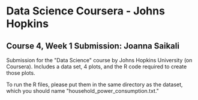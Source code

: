 # Data Science Coursera - Johns Hopkins
## Course 4, Week 1 Submission: Joanna Saikali


Submission for the "Data Science" course by Johns Hopkins University (on Coursera). Includes a data set, 4 plots, and the R code required to create those plots.

To run the R files, please put them in the same directory as the dataset, which you should name "household_power_consumption.txt." 
